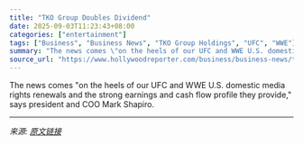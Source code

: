 ```yaml
---
title: "TKO Group Doubles Dividend"
date: 2025-09-03T11:23:43+08:00
categories: ["entertainment"]
tags: ["Business", "Business News", "TKO Group Holdings", "UFC", "WWE"]
summary: "The news comes \"on the heels of our UFC and WWE U.S. domestic media rights renewals and the strong earnings and cash flow profile they provide,\" says president and COO Mark Shapiro."
source_url: "https://www.hollywoodreporter.com/business/business-news/tko-group-quarterly-dividend-increase-1236359907/"
---
```


The news comes "on the heels of our UFC and WWE U.S. domestic media rights renewals and the strong earnings and cash flow profile they provide," says president and COO Mark Shapiro.

---

*来源: [原文链接](https://www.hollywoodreporter.com/business/business-news/tko-group-quarterly-dividend-increase-1236359907/)*
